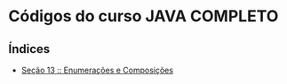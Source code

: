 # Códigos do curso JAVA COMPLETO

## Índices
- [Seção 13 :: Enumerações e Composições](./secao_12_composicao_ex_1/README.md)
